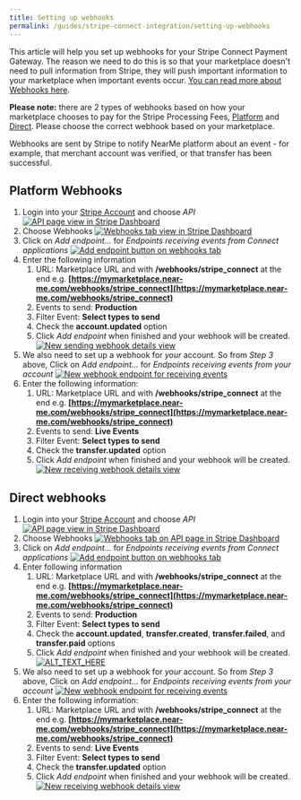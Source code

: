 ```yaml
---
title: Setting up webhooks
permalink: /guides/stripe-connect-integration/setting-up-webhooks
---
```


This article will help you set up webhooks for your Stripe Connect Payment Gateway. The reason we need to do this is so that your marketplace doesn't need to pull information from Stripe, they will push important information to your marketplace when important events occur. [You can read more about Webhooks here](https://stripe.com/docs/webhooks).

**Please note:** there are 2 types of webhooks based on how your marketplace chooses to pay for the Stripe Processing Fees, [Platform](#platform-webhooks) and [Direct](#direct-webhooks). Please choose the correct webhook based on your marketplace.

Webhooks are sent by Stripe to notify NearMe platform about an event - for example, that merchant account was verified, or that transfer has been successful.

## Platform Webhooks

1. Login into your [Stripe Account](https://dashboard.stripe.com/) and choose _API_
  [![API page view in Stripe Dashboard](/assets/images/guides/payment-gateways/stripe-connect/file-6RRZ3kx8qD.png)](/assets/images/guides/payment-gateways/stripe-connect/file-6RRZ3kx8qD.png)
2. Choose Webhooks
  [![Webhooks tab view in Stripe Dashboard](/assets/images/guides/payment-gateways/stripe-connect/file-4v3eveT92Q.png)](/assets/images/guides/payment-gateways/stripe-connect/file-4v3eveT92Q.png)
3. Click on _Add endpoint..._ for _Endpoints receiving events from Connect applications_
  [![Add endpoint button on webhooks tab](/assets/images/guides/payment-gateways/stripe-connect/file-zRPWL6EChL.png)](/assets/images/guides/payment-gateways/stripe-connect/file-zRPWL6EChL.png)
4. Enter the following information
    1. URL: Marketplace URL and with **/webhooks/stripe_connect** at the end e.g. **[https://mymarketplace.near-me.com/webhooks/stripe_connect](https://mymarketplace.near-me.com/webhooks/stripe_connect)**
    2. Events to send: **Production**
    3. Filter Event: **Select types to send**
    4. Check the **account.updated** option
    5. Click _Add endpoint_ when finished and your webhook will be created.
    [![New sending webhook details view](/assets/images/guides/payment-gateways/stripe-connect/file-7mCTlftBKX.png)](/assets/images/guides/payment-gateways/stripe-connect/file-7mCTlftBKX.png)
5. We also need to set up a webhook for *your* account. So from _Step 3_ above, Click on _Add endpoint..._ for _Endpoints receiving events from your account_
  [![New webhook endpoint for receiving events](/assets/images/guides/payment-gateways/stripe-connect/file-FPzLn9Khgm.png)](/assets/images/guides/payment-gateways/stripe-connect/file-FPzLn9Khgm.png)
6. Enter the following information:
    1. URL: Marketplace URL and with **/webhooks/stripe_connect** at the end e.g. **[https://mymarketplace.near-me.com/webhooks/stripe_connect](https://mymarketplace.near-me.com/webhooks/stripe_connect)**
    2. Events to send: **Live Events**
    3. Filter Event: **Select types to send**
    4. Check the **transfer.updated** option
    5. Click _Add endpoint_ when finished and your webhook will be created.
    [![New receiving webhook details view](/assets/images/guides/payment-gateways/stripe-connect/file-rx5Fx3JOiM.png)](/assets/images/guides/payment-gateways/stripe-connect/file-rx5Fx3JOiM.png)

## Direct webhooks

1. Login into your [Stripe Account](https://dashboard.stripe.com/) and choose _API_
  [![API page view in Stripe Dashboard](/assets/images/guides/payment-gateways/stripe-connect/file-6RRZ3kx8qD.png)](/assets/images/guides/payment-gateways/stripe-connect/file-6RRZ3kx8qD.png)
2. Choose Webhooks
  [![Webhooks tab on API page in Stripe Dashboard](/assets/images/guides/payment-gateways/stripe-connect/file-4v3eveT92Q.png)](/assets/images/guides/payment-gateways/stripe-connect/file-4v3eveT92Q.png)
3. Click on _Add endpoint..._ for _Endpoints receiving events from Connect applications_
  [![Add endpoint button on webhooks tab](/assets/images/guides/payment-gateways/stripe-connect/file-zRPWL6EChL.png)](/assets/images/guides/payment-gateways/stripe-connect/file-zRPWL6EChL.png)
4. Enter following information
    1. URL: Marketplace URL and with **/webhooks/stripe_connect** at the end e.g. **[https://mymarketplace.near-me.com/webhooks/stripe_connect](https://mymarketplace.near-me.com/webhooks/stripe_connect)**
    2. Events to send: **Production**
    3. Filter Event: **Select types to send**
    4. Check the  **account.updated**, **transfer.created**, **transfer.failed**, and **transfer.paid** options
    5. Click _Add endpoint_ when finished and your webhook will be created.
    [![ALT_TEXT_HERE](/assets/images/guides/payment-gateways/stripe-connect/file-7mCTlftBKX.png)](/assets/images/guides/payment-gateways/stripe-connect/file-7mCTlftBKX.png)
5. We also need to set up a webhook for *your* account. So from _Step 3_ above, Click on _Add endpoint..._ for _Endpoints receiving events from your account_
  [![New webhook endpoint for receiving events](/assets/images/guides/payment-gateways/stripe-connect/file-FPzLn9Khgm.png)](/assets/images/guides/payment-gateways/stripe-connect/file-FPzLn9Khgm.png)
6. Enter the following information:
    1. URL: Marketplace URL and with **/webhooks/stripe_connect** at the end e.g. **[https://mymarketplace.near-me.com/webhooks/stripe_connect](https://mymarketplace.near-me.com/webhooks/stripe_connect)**
    2. Events to send: **Live Events**
    3. Filter Event: **Select types to send**
    4. Check the **transfer.updated** option
    5. Click _Add endpoint_ when finished and your webhook will be created.
    [![New receiving webhook details view](/assets/images/guides/payment-gateways/stripe-connect/file-rx5Fx3JOiM.png)](/assets/images/guides/payment-gateways/stripe-connect/file-rx5Fx3JOiM.png)
